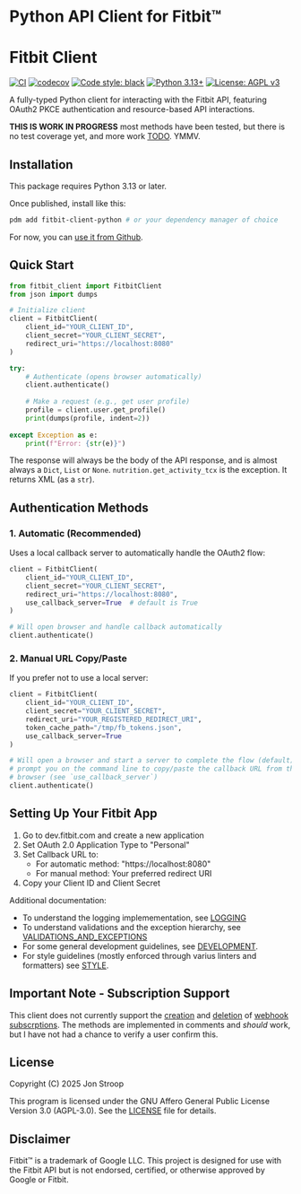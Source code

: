 # Python API Client for Fitbit™

# Fitbit Client

[![CI](https://github.com/jpstroop/fitbit-client/actions/workflows/ci.yml/badge.svg)](https://github.com/jpstroop/fitbit-client/actions/workflows/ci.yml)
[![codecov](https://codecov.io/gh/jpstroop/fitbit-client-python/graph/badge.svg?token=DM0JD8VKZ4)](https://codecov.io/gh/jpstroop/fitbit-client-python)
[![Code style: black](https://img.shields.io/badge/code%20style-black-000000.svg)](https://github.com/psf/black)
[![Python 3.13+](https://img.shields.io/badge/python-3.13+-blue.svg)](https://www.python.org/downloads/release/python-3130/)
[![License: AGPL v3](https://img.shields.io/badge/License-AGPL%20v3-blue.svg)](https://www.gnu.org/licenses/agpl-3.0)

A fully-typed Python client for interacting with the Fitbit API, featuring
OAuth2 PKCE authentication and resource-based API interactions.

**THIS IS WORK IN PROGRESS** most methods have been tested, but there is no test
coverage yet, and more work [TODO](TODO.md). YMMV.

## Installation

This package requires Python 3.13 or later.

Once published, install like this:

```bash
pdm add fitbit-client-python # or your dependency manager of choice
```

For now, you can
[use it from Github](https://pdm-project.org/latest/usage/dependency/#vcs-dependencies).

## Quick Start

```python
from fitbit_client import FitbitClient
from json import dumps

# Initialize client
client = FitbitClient(
    client_id="YOUR_CLIENT_ID",
    client_secret="YOUR_CLIENT_SECRET",
    redirect_uri="https://localhost:8080"
)

try:
    # Authenticate (opens browser automatically)
    client.authenticate()
    
    # Make a request (e.g., get user profile)
    profile = client.user.get_profile()
    print(dumps(profile, indent=2))
    
except Exception as e:
    print(f"Error: {str(e)}")
```

The response will always be the body of the API response, and is almost always a
`Dict`, `List` or `None`. `nutrition.get_activity_tcx` is the exception. It
returns XML (as a `str`).

## Authentication Methods

### 1. Automatic (Recommended)

Uses a local callback server to automatically handle the OAuth2 flow:

```python
client = FitbitClient(
    client_id="YOUR_CLIENT_ID",
    client_secret="YOUR_CLIENT_SECRET",
    redirect_uri="https://localhost:8080",
    use_callback_server=True  # default is True
)

# Will open browser and handle callback automatically
client.authenticate()
```

### 2. Manual URL Copy/Paste

If you prefer not to use a local server:

```python
client = FitbitClient(
    client_id="YOUR_CLIENT_ID",
    client_secret="YOUR_CLIENT_SECRET",
    redirect_uri="YOUR_REGISTERED_REDIRECT_URI",
    token_cache_path="/tmp/fb_tokens.json",
    use_callback_server=True
)

# Will open a browser and start a server to complete the flow (default), or 
# prompt you on the command line to copy/paste the callback URL from the 
# browser (see `use_callback_server`)
client.authenticate()
```

## Setting Up Your Fitbit App

1. Go to dev.fitbit.com and create a new application
2. Set OAuth 2.0 Application Type to "Personal"
3. Set Callback URL to:
   - For automatic method: "https://localhost:8080"
   - For manual method: Your preferred redirect URI
4. Copy your Client ID and Client Secret

Additional documentation:

- To understand the logging implemementation, see [LOGGING](docs/LOGGING.md)
- To understand validations and the exception hierarchy, see
  [VALIDATIONS_AND_EXCEPTIONS](docs/VALIDATIONS_AND_EXCEPTIONS.md)
- For some general development guidelines, see
  [DEVELOPMENT](docs/DEVELOPMENT.md).
- For style guidelines (mostly enforced through varius linters and formatters)
  see [STYLE](docs/STYLE.md).

## Important Note - Subscription Support

This client does not currently support the
[creation](https://dev.fitbit.com/build/reference/web-api/subscription/create-subscription/)
and
[deletion](https://dev.fitbit.com/build/reference/web-api/subscription/delete-subscription/)
of
[webhook subscrptions](https://dev.fitbit.com/build/reference/web-api/developer-guide/using-subscriptions/).
The methods are implemented in comments and _should_ work, but I have not had a
chance to verify a user confirm this.

## License

Copyright (C) 2025 Jon Stroop

This program is licensed under the GNU Affero General Public License Version 3.0
(AGPL-3.0). See the [LICENSE](LICENSE) file for details.

## Disclaimer

Fitbit™ is a trademark of Google LLC. This project is designed for use with the
Fitbit API but is not endorsed, certified, or otherwise approved by Google or
Fitbit.
